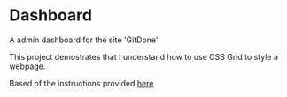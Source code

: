 # Dashboard

A admin dashboard for the site 'GitDone'

This project demostrates that I understand how to use CSS Grid to style a webpage.

Based of the instructions provided [here](https://www.theodinproject.com/lessons/node-path-intermediate-html-and-css-admin-dashboard)
